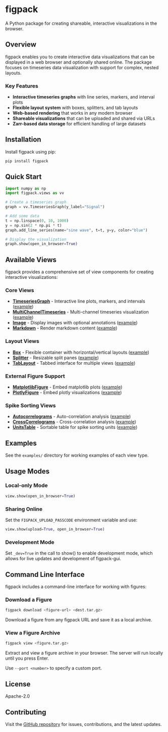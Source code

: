 # figpack

A Python package for creating shareable, interactive visualizations in the browser.

## Overview

figpack enables you to create interactive data visualizations that can be displayed in a web browser and optionally shared online. The package focuses on timeseries data visualization with support for complex, nested layouts.

### Key Features

- **Interactive timeseries graphs** with line series, markers, and interval plots
- **Flexible layout system** with boxes, splitters, and tab layouts
- **Web-based rendering** that works in any modern browser
- **Shareable visualizations** that can be uploaded and shared via URLs
- **Zarr-based data storage** for efficient handling of large datasets

## Installation

Install figpack using pip:

```bash
pip install figpack
```

## Quick Start

```python
import numpy as np
import figpack.views as vv

# Create a timeseries graph
graph = vv.TimeseriesGraph(y_label="Signal")

# Add some data
t = np.linspace(0, 10, 1000)
y = np.sin(2 * np.pi * t)
graph.add_line_series(name="sine wave", t=t, y=y, color="blue")

# Display the visualization
graph.show(open_in_browser=True)
```

## Available Views

figpack provides a comprehensive set of view components for creating interactive visualizations:

### Core Views

- **[TimeseriesGraph](docs/timeseries-graph.md)** - Interactive line plots, markers, and intervals ([example](examples/example_timeseries_graph.py))
- **[MultiChannelTimeseries](docs/multichannel-timeseries.md)** - Multi-channel timeseries visualization ([example](examples/example_multichannel_timeseries.py))
- **[Image](docs/image.md)** - Display images with optional annotations ([example](examples/example_image.py))
- **[Markdown](docs/markdown.md)** - Render markdown content ([example](examples/example_markdown.py))

### Layout Views

- **[Box](docs/box.md)** - Flexible container with horizontal/vertical layouts ([example](examples/example_box.py))
- **[Splitter](docs/splitter.md)** - Resizable split panes ([example](examples/example_splitter.py))
- **[TabLayout](docs/tab-layout.md)** - Tabbed interface for multiple views ([example](examples/example_tablayout.py))

### External Figure Support

- **[MatplotlibFigure](docs/matplotlib-figure.md)** - Embed matplotlib plots ([example](examples/example_matplotlib.py))
- **[PlotlyFigure](docs/plotly-figure.md)** - Embed plotly visualizations ([example](examples/example_plotly.py))

### Spike Sorting Views

- **[Autocorrelograms](docs/autocorrelograms.md)** - Auto-correlation analysis ([example](examples/example_autocorrelograms.py))
- **[CrossCorrelograms](docs/cross-correlograms.md)** - Cross-correlation analysis ([example](examples/example_cross_correlograms.py))
- **[UnitsTable](docs/units-table.md)** - Sortable table for spike sorting units ([example](examples/example_units_table.py))

## Examples

See the `examples/` directory for working examples of each view type.

## Usage Modes

### Local-only Mode

```python
view.show(open_in_browser=True)
```

### Sharing Online

Set the `FIGPACK_UPLOAD_PASSCODE` environment variable and use:

```python
view.show(upload=True, open_in_browser=True)
```

### Development Mode

Set `_dev=True` in the call to show() to enable development mode, which allows for live updates and development of figpack-gui.

## Command Line Interface

figpack includes a command-line interface for working with figures:

### Download a Figure

```bash
figpack download <figure-url> <dest.tar.gz>
```

Download a figure from any figpack URL and save it as a local archive.

### View a Figure Archive

```bash
figpack view <figure.tar.gz>
```

Extract and view a figure archive in your browser. The server will run locally until you press Enter.

Use `--port <number>` to specify a custom port.

## License

Apache-2.0

## Contributing

Visit the [GitHub repository](https://github.com/magland/figpack) for issues, contributions, and the latest updates.

